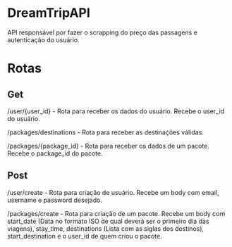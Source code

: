 # DreamTripAPI

API responsável por fazer o scrapping do preço das passagens e autenticação do usuário.

# Rotas

## Get

/user/{user_id} - Rota para receber os dados do usuário. Recebe o user_id do usuário.

/packages/destinations - Rota para receber as destinações válidas.

/packages/{package_id} - Rota para receber os dados de um pacote. Recebe o package_id do pacote.

## Post

/user/create - Rota para criação de usuário. Recebe um body com email, username e password desejado.

/packages/create - Rota para criação de um pacote. Recebe um body com start_date (Data no formato ISO de qual deverá ser o primeiro dia das viagens), stay_time, destinations (Lista com as siglas dos destinos), start_destination e o user_id de quem criou o pacote.
